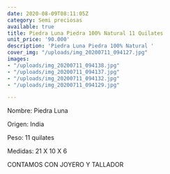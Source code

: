 ```yaml
---
date: 2020-08-09T08:11:05Z
category: Semi preciosas
available: true
title: Piedra Luna Piedra 100% Natural 11 Quilates
unit_price: '90.000'
description: 'Piedra Luna Piedra 100% Natural '
cover_img: "/uploads/img_20200711_094127.jpg"
images:
- "/uploads/img_20200711_094138.jpg"
- "/uploads/img_20200711_094137.jpg"
- "/uploads/img_20200711_094132.jpg"
- "/uploads/img_20200711_094129.jpg"

---
```

Nombre: Piedra Luna 

Origen: India 

Peso: 11 quilates

Medidas: 21 X 10 X 6

CONTAMOS CON JOYERO Y TALLADOR